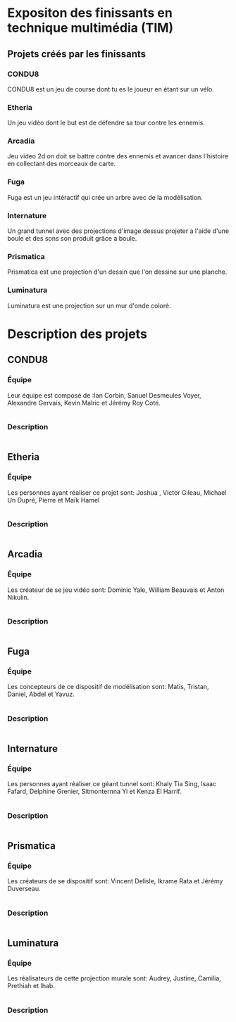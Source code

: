 # Expositon des finissants en technique multimédia (TIM)
## Projets créés par les finissants


### CONDU8

CONDU8 est un jeu de course dont tu es le joueur en étant sur un vélo.

### Etheria

Un jeu vidéo dont le but est de défendre sa tour contre les ennemis.

### Arcadia

Jeu video 2d on doit se battre contre des ennemis et avancer dans l'histoire en collectant des morceaux de carte.

### Fuga

Fuga est un jeu intéractif qui crée un arbre avec de la modélisation.

### Internature

Un grand tunnel avec des projections d'image dessus projeter a l'aide d'une boule et des sons son produit grâce a boule.

### Prismatica

Prismatica est une projection d'un dessin que l'on dessine sur une planche.

### Luminatura

Luminatura est une projection sur un mur d'onde coloré.

# Description des projets

## CONDU8
### Équipe
Leur équipe est composé de :Ian Corbin, Sanuel Desmeules Voyer, Alexandre Gervais, Kevin Malric et Jérémy Roy Coté.

<img src="" />

### Description

<img src="" />

## Etheria
### Équipe
Les personnes ayant réaliser ce projet sont: Joshua , Victor Gileau, Michael Un Dupré, Pierre et Maïk Hamel

<img src="" />

### Description

<img src="" />

## Arcadia
### Équipe
Les créateur de se jeu vidéo sont: Dominic Yale, William Beauvais et Anton Nikulin.

<img src="" />

### Description

<img src="" />

## Fuga
### Équipe
Les concepteurs de ce dispositif de modélisation sont: Matis, Tristan, Daniel, Abdel et Yavuz.

<img src="" />

### Description

<img src="" />


## Internature
### Équipe
Les personnes ayant réaliser ce géant tunnel sont: Khaly Tia Sing, Isaac Fafard, Delphine Grenier, Sitmonternna Yi et Kenza El Harrif.

<img src="" />

### Description

<img src="" />

## Prismatica
### Équipe
Les créateurs de se dispositif sont: Vincent Delisle, Ikrame Rata et Jérémy Duverseau.

<img src="" />

### Description

<img src="" />


## Luminatura
### Équipe
Les réalisateurs de cette projection murale sont: Audrey, Justine, Camilia, Prethiah et Ihab.

<img src="" />

### Description

<img src="" />

